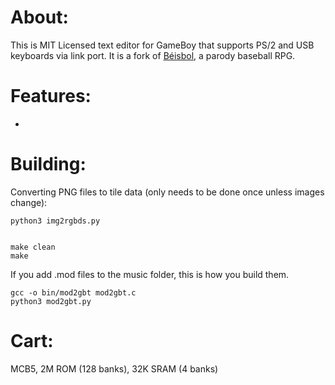# About:

This is MIT Licensed text editor for GameBoy that supports PS/2 and USB keyboards via link port. It is a fork of [Béisbol](https://bitbucket.org/q_bert_reynolds/beisbolgb), a parody baseball RPG.

# Features:

- 

# Building:

Converting PNG files to tile data (only needs to be done once unless images change):

    python3 img2rgbds.py


    make clean
    make

If you add .mod files to the music folder, this is how you build them.

    gcc -o bin/mod2gbt mod2gbt.c
    python3 mod2gbt.py

# Cart:
MCB5, 2M ROM (128 banks), 32K SRAM (4 banks)